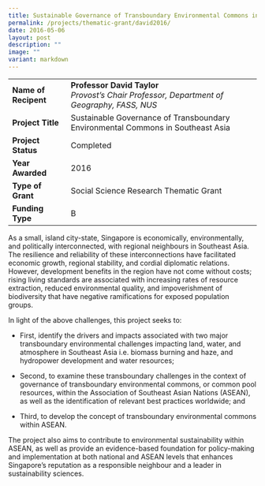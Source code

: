 ```yaml
---
title: Sustainable Governance of Transboundary Environmental Commons in Southeast Asia
permalink: /projects/thematic-grant/david2016/
date: 2016-05-06
layout: post
description: ""
image: ""
variant: markdown
---
```

|  |  |
|---|---|
| **Name of Recipent** | **Professor David Taylor**<br>_Provost’s Chair Professor, Department of Geography, FASS, NUS_ |
| **Project Title** | Sustainable Governance of Transboundary Environmental Commons in Southeast Asia |
| **Project Status** | Completed |
| **Year Awarded** | 2016 |
| **Type of Grant** | Social Science Research Thematic Grant |
|**Funding Type** | B |

As a small, island city-state, Singapore is economically, environmentally, and politically interconnected, with regional neighbours in Southeast Asia.&nbsp; The resilience and reliability of these interconnections have facilitated economic growth, regional stability, and cordial diplomatic relations. However, development benefits in the region have not come without costs; rising living standards are associated with increasing rates of resource extraction, reduced environmental quality, and impoverishment of biodiversity that have negative ramifications for exposed population groups.&nbsp;

In light of the above challenges, this project seeks to:&nbsp;

*   First, identify the drivers and impacts associated with two major transboundary environmental challenges impacting land, water, and atmosphere in Southeast Asia i.e. biomass burning and haze, and hydropower development and water resources;&nbsp;
    

*   Second, to examine these transboundary challenges in the context of governance of transboundary environmental commons, or common pool resources, within the Association of Southeast Asian Nations (ASEAN), as well as the identification of relevant best practices worldwide; and
    

*   Third, to develop the concept of transboundary environmental commons within ASEAN.&nbsp;&nbsp;

The project also aims to contribute to environmental sustainability within ASEAN, as well as provide an evidence-based foundation for policy-making and implementation at both national and ASEAN levels that enhances Singapore’s reputation as a responsible neighbour and a leader in sustainability sciences.